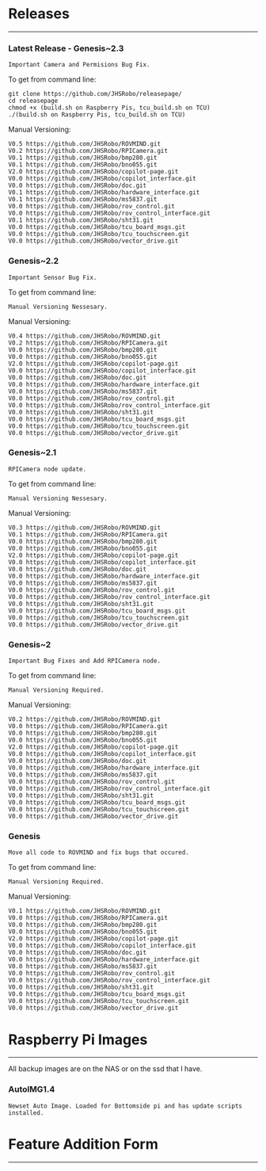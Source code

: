# Releases

-----------------------------

### Latest Release - Genesis~2.3

    Important Camera and Permisions Bug Fix.

To get from command line:

    git clone https://github.com/JHSRobo/releasepage/
    cd releasepage
    chmod +x (build.sh on Raspberry Pis, tcu_build.sh on TCU)
    ./(build.sh on Raspberry Pis, tcu_build.sh on TCU)
    
Manual Versioning:

    V0.5 https://github.com/JHSRobo/ROVMIND.git
    V0.2 https://github.com/JHSRobo/RPICamera.git
    V0.1 https://github.com/JHSRobo/bmp280.git
    V0.1 https://github.com/JHSRobo/bno055.git
    V2.0 https://github.com/JHSRobo/copilot-page.git
    V0.0 https://github.com/JHSRobo/copilot_interface.git
    V0.0 https://github.com/JHSRobo/doc.git
    V0.1 https://github.com/JHSRobo/hardware_interface.git
    V0.1 https://github.com/JHSRobo/ms5837.git
    V0.0 https://github.com/JHSRobo/rov_control.git
    V0.0 https://github.com/JHSRobo/rov_control_interface.git
    V0.1 https://github.com/JHSRobo/sht31.git
    V0.0 https://github.com/JHSRobo/tcu_board_msgs.git
    V0.0 https://github.com/JHSRobo/tcu_touchscreen.git
    V0.0 https://github.com/JHSRobo/vector_drive.git

### Genesis~2.2

    Important Sensor Bug Fix.

To get from command line:

    Manual Versioning Nessesary.
    
Manual Versioning:

    V0.4 https://github.com/JHSRobo/ROVMIND.git
    V0.2 https://github.com/JHSRobo/RPICamera.git
    V0.0 https://github.com/JHSRobo/bmp280.git
    V0.0 https://github.com/JHSRobo/bno055.git
    V2.0 https://github.com/JHSRobo/copilot-page.git
    V0.0 https://github.com/JHSRobo/copilot_interface.git
    V0.0 https://github.com/JHSRobo/doc.git
    V0.0 https://github.com/JHSRobo/hardware_interface.git
    V0.0 https://github.com/JHSRobo/ms5837.git
    V0.0 https://github.com/JHSRobo/rov_control.git
    V0.0 https://github.com/JHSRobo/rov_control_interface.git
    V0.0 https://github.com/JHSRobo/sht31.git
    V0.0 https://github.com/JHSRobo/tcu_board_msgs.git
    V0.0 https://github.com/JHSRobo/tcu_touchscreen.git
    V0.0 https://github.com/JHSRobo/vector_drive.git

### Genesis~2.1

    RPICamera node update.

To get from command line:

    Manual Versioning Nessesary.
    
Manual Versioning:

    V0.3 https://github.com/JHSRobo/ROVMIND.git
    V0.1 https://github.com/JHSRobo/RPICamera.git
    V0.0 https://github.com/JHSRobo/bmp280.git
    V0.0 https://github.com/JHSRobo/bno055.git
    V2.0 https://github.com/JHSRobo/copilot-page.git
    V0.0 https://github.com/JHSRobo/copilot_interface.git
    V0.0 https://github.com/JHSRobo/doc.git
    V0.0 https://github.com/JHSRobo/hardware_interface.git
    V0.0 https://github.com/JHSRobo/ms5837.git
    V0.0 https://github.com/JHSRobo/rov_control.git
    V0.0 https://github.com/JHSRobo/rov_control_interface.git
    V0.0 https://github.com/JHSRobo/sht31.git
    V0.0 https://github.com/JHSRobo/tcu_board_msgs.git
    V0.0 https://github.com/JHSRobo/tcu_touchscreen.git
    V0.0 https://github.com/JHSRobo/vector_drive.git

### Genesis~2

    Important Bug Fixes and Add RPICamera node.

To get from command line:

    Manual Versioning Required.
    
Manual Versioning:

    V0.2 https://github.com/JHSRobo/ROVMIND.git
    V0.0 https://github.com/JHSRobo/RPICamera.git
    V0.0 https://github.com/JHSRobo/bmp280.git
    V0.0 https://github.com/JHSRobo/bno055.git
    V2.0 https://github.com/JHSRobo/copilot-page.git
    V0.0 https://github.com/JHSRobo/copilot_interface.git
    V0.0 https://github.com/JHSRobo/doc.git
    V0.0 https://github.com/JHSRobo/hardware_interface.git
    V0.0 https://github.com/JHSRobo/ms5837.git
    V0.0 https://github.com/JHSRobo/rov_control.git
    V0.0 https://github.com/JHSRobo/rov_control_interface.git
    V0.0 https://github.com/JHSRobo/sht31.git
    V0.0 https://github.com/JHSRobo/tcu_board_msgs.git
    V0.0 https://github.com/JHSRobo/tcu_touchscreen.git
    V0.0 https://github.com/JHSRobo/vector_drive.git
    
### Genesis

    Move all code to ROVMIND and fix bugs that occured.

To get from command line:

    Manual Versioning Required.
    
Manual Versioning:

    V0.1 https://github.com/JHSRobo/ROVMIND.git
    V0.0 https://github.com/JHSRobo/RPICamera.git
    V0.0 https://github.com/JHSRobo/bmp280.git
    V0.0 https://github.com/JHSRobo/bno055.git
    V2.0 https://github.com/JHSRobo/copilot-page.git
    V0.0 https://github.com/JHSRobo/copilot_interface.git
    V0.0 https://github.com/JHSRobo/doc.git
    V0.0 https://github.com/JHSRobo/hardware_interface.git
    V0.0 https://github.com/JHSRobo/ms5837.git
    V0.0 https://github.com/JHSRobo/rov_control.git
    V0.0 https://github.com/JHSRobo/rov_control_interface.git
    V0.0 https://github.com/JHSRobo/sht31.git
    V0.0 https://github.com/JHSRobo/tcu_board_msgs.git
    V0.0 https://github.com/JHSRobo/tcu_touchscreen.git
    V0.0 https://github.com/JHSRobo/vector_drive.git

# Raspberry Pi Images

--------------------------------

All backup images are on the NAS or on the ssd that I have.
    
 ### AutoIMG1.4

    Newset Auto Image. Loaded for Bottomside pi and has update scripts installed.

# Feature Addition Form

--------------------------------
